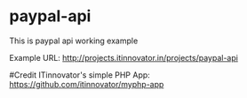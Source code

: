 # paypal-api
This is paypal api working example

Example URL: http://projects.itinnovator.in/projects/paypal-api

#Credit
ITinnovator's simple PHP App: https://github.com/itinnovator/myphp-app